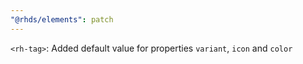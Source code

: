 ```yaml
---
"@rhds/elements": patch
---
```

`<rh-tag>`: Added default value for properties `variant`, `icon` and `color`
